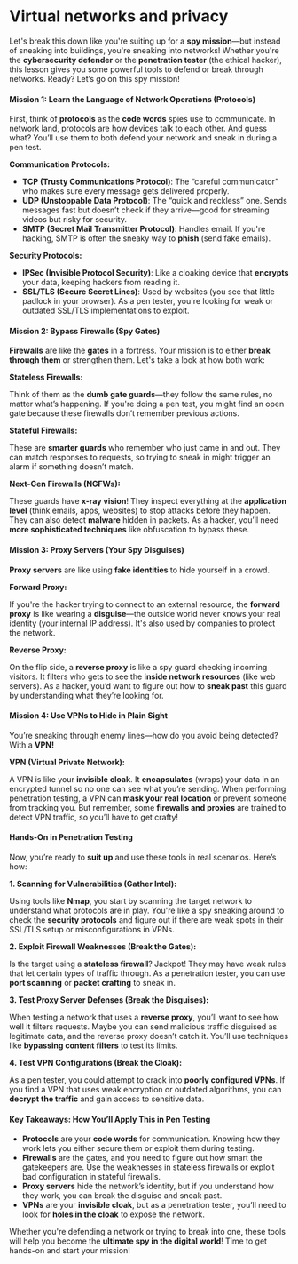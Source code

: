 # Virtual networks and privacy

Let's break this down like you're suiting up for a **spy mission**—but instead of sneaking into buildings, you're sneaking into networks! Whether you're the **cybersecurity defender** or the **penetration tester** (the ethical hacker), this lesson gives you some powerful tools to defend or break through networks. Ready? Let’s go on this spy mission!

#### **Mission 1: Learn the Language of Network Operations (Protocols)**

First, think of **protocols** as the **code words** spies use to communicate. In network land, protocols are how devices talk to each other. And guess what? You’ll use them to both defend your network and sneak in during a pen test.

**Communication Protocols:**

* **TCP (Trusty Communications Protocol)**: The “careful communicator” who makes sure every message gets delivered properly.
* **UDP (Unstoppable Data Protocol)**: The “quick and reckless” one. Sends messages fast but doesn’t check if they arrive—good for streaming videos but risky for security.
* **SMTP (Secret Mail Transmitter Protocol)**: Handles email. If you're hacking, SMTP is often the sneaky way to **phish** (send fake emails).

**Security Protocols:**

* **IPSec (Invisible Protocol Security)**: Like a cloaking device that **encrypts** your data, keeping hackers from reading it.
* **SSL/TLS (Secure Secret Lines)**: Used by websites (you see that little padlock in your browser). As a pen tester, you're looking for weak or outdated SSL/TLS implementations to exploit.

#### **Mission 2: Bypass Firewalls (Spy Gates)**

**Firewalls** are like the **gates** in a fortress. Your mission is to either **break through them** or strengthen them. Let's take a look at how both work:

**Stateless Firewalls:**

Think of them as the **dumb gate guards**—they follow the same rules, no matter what’s happening. If you're doing a pen test, you might find an open gate because these firewalls don’t remember previous actions.

**Stateful Firewalls:**

These are **smarter guards** who remember who just came in and out. They can match responses to requests, so trying to sneak in might trigger an alarm if something doesn’t match.

**Next-Gen Firewalls (NGFWs):**

These guards have **x-ray vision**! They inspect everything at the **application level** (think emails, apps, websites) to stop attacks before they happen. They can also detect **malware** hidden in packets. As a hacker, you’ll need **more sophisticated techniques** like obfuscation to bypass these.

#### **Mission 3: Proxy Servers (Your Spy Disguises)**

**Proxy servers** are like using **fake identities** to hide yourself in a crowd.

**Forward Proxy:**

If you're the hacker trying to connect to an external resource, the **forward proxy** is like wearing a **disguise**—the outside world never knows your real identity (your internal IP address). It's also used by companies to protect the network.

**Reverse Proxy:**

On the flip side, a **reverse proxy** is like a spy guard checking incoming visitors. It filters who gets to see the **inside network resources** (like web servers). As a hacker, you’d want to figure out how to **sneak past** this guard by understanding what they’re looking for.

#### **Mission 4: Use VPNs to Hide in Plain Sight**

You’re sneaking through enemy lines—how do you avoid being detected? With a **VPN!**

**VPN (Virtual Private Network):**

A VPN is like your **invisible cloak**. It **encapsulates** (wraps) your data in an encrypted tunnel so no one can see what you’re sending. When performing penetration testing, a VPN can **mask your real location** or prevent someone from tracking you. But remember, some **firewalls and proxies** are trained to detect VPN traffic, so you’ll have to get crafty!

#### **Hands-On in Penetration Testing**

Now, you’re ready to **suit up** and use these tools in real scenarios. Here’s how:

**1. Scanning for Vulnerabilities (Gather Intel):**

Using tools like **Nmap**, you start by scanning the target network to understand what protocols are in play. You're like a spy sneaking around to check the **security protocols** and figure out if there are weak spots in their SSL/TLS setup or misconfigurations in VPNs.

**2. Exploit Firewall Weaknesses (Break the Gates):**

Is the target using a **stateless firewall**? Jackpot! They may have weak rules that let certain types of traffic through. As a penetration tester, you can use **port scanning** or **packet crafting** to sneak in.

**3. Test Proxy Server Defenses (Break the Disguises):**

When testing a network that uses a **reverse proxy**, you’ll want to see how well it filters requests. Maybe you can send malicious traffic disguised as legitimate data, and the reverse proxy doesn’t catch it. You’ll use techniques like **bypassing content filters** to test its limits.

**4. Test VPN Configurations (Break the Cloak):**

As a pen tester, you could attempt to crack into **poorly configured VPNs**. If you find a VPN that uses weak encryption or outdated algorithms, you can **decrypt the traffic** and gain access to sensitive data.

#### **Key Takeaways: How You’ll Apply This in Pen Testing**

* **Protocols** are your **code words** for communication. Knowing how they work lets you either secure them or exploit them during testing.
* **Firewalls** are the gates, and you need to figure out how smart the gatekeepers are. Use the weaknesses in stateless firewalls or exploit bad configuration in stateful firewalls.
* **Proxy servers** hide the network’s identity, but if you understand how they work, you can break the disguise and sneak past.
* **VPNs** are your **invisible cloak**, but as a penetration tester, you’ll need to look for **holes in the cloak** to expose the network.

Whether you're defending a network or trying to break into one, these tools will help you become the **ultimate spy in the digital world**! Time to get hands-on and start your mission!
